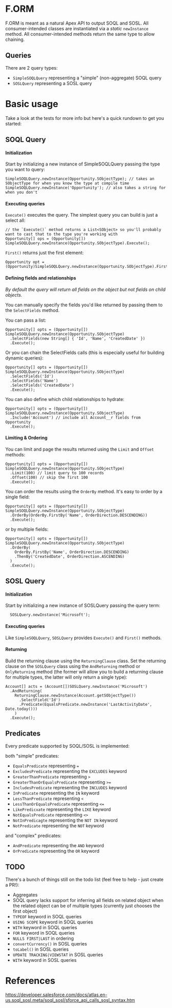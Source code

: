 # F.ORM

F.ORM is meant as a natural Apex API to output SOQL and SOSL. All consumer-intended classes are instantiated via a _static_ `newInstance` method. All consumer-intended methods return the same type to allow chaining.

## Queries

There are 2 query types:

* `SimpleSOQLQuery` representing a "simple" (non-aggregate) SOQL query
* `SOSLQuery` representing a SOSL query

# Basic usage

Take a look at the tests for more info but here's a quick rundown to get you started:

## SOQL Query

#### Initialization

Start by initializing a new instance of SimpleSOQLQuery passing the type you want to query:

```apex
SimpleSOQLQuery.newInstance(Opportunity.SObjectType); // takes an SObjectType for when you know the type at compile time
SimpleSOQLQuery.newInstance('Opportunity'); // also takes a string for when you don't
```

#### Executing queries

`Execute()` executes the query. The simplest query you can build is just a select all:

```apex
// the `Execute()` method returns a List<SObject> so you'll probably want to cast that to the type you're working with
Opportunity[] ops = (Opportunity[]) SimpleSOQLQuery.newInstance(Opportunity.SObjectType).Execute();
```

`First()` returns just the first element:

```apex
Opportunity opt = (Opportunity)SimpleSOQLQuery.newInstance(Opportunity.SObjectType).First();
```

#### Defining fields and relationships

_By default the query will return all fields on the object but not fields on child objects._

You can manually specify the fields you'd like returned by passing them to the `SelectFields` method.

You can pass a list:

```apex
Opportunity[] opts = (Opportunity[]) SimpleSOQLQuery.newInstance(Opportunity.SObjectType)
  .SelectFields(new String[] { 'Id', 'Name', 'CreatedDate' })
  .Execute();
```

Or you can chain the SelectFields calls (this is especially useful for building dynamic queries):

```apex
Opportunity[] opts = (Opportunity[]) SimpleSOQLQuery.newInstance(Opportunity.SObjectType)
  .SelectFields('Id')
  .SelectFields('Name')
  .SelectFields('CreatedDate')
  .Execute();
```

You can also define which child relationships to hydrate:

```apex
Opportunity[] opts = (Opportunity[]) SimpleSOQLQuery.newInstance(Opportunity.SObjectType)
  .Include('Account') // include all Account__r fields from Opportunity
  .Execute();
```

#### Limiting & Ordering

You can limit and page the results returned using the `Limit` and `Offset` methods:

```apex
Opportunity[] opts = (Opportunity[]) SimpleSOQLQuery.newInstance(Opportunity.SObjectType)
  .Limit(100) // limit query to 100 records
  .Offset(100) // skip the first 100
  .Execute();
```

You can order the results using the `OrderBy` method. It's easy to order by a single field:

```apex
Opportunity[] opts = (Opportunity[]) SimpleSOQLQuery.newInstance(Opportunity.SObjectType)
  .OrderBy(OrderBy.FirstBy('Name', OrderDirection.DESCENDING))
  .Execute();
```

or by multiple fields:

```apex
Opportunity[] opts = (Opportunity[]) SimpleSOQLQuery.newInstance(Opportunity.SObjectType)
  .OrderBy(
    OrderBy.FirstBy('Name', OrderDirection.DESCENDING)
    .ThenBy('CreatedDate', OrderDirection.ASCENDING)
  )
  .Execute();
```
## SOSL Query

#### Initialization

Start by initializing a new instance of SOSLQuery passing the query term:

```apex
  SOSLQuery.newInstance('Microsoft');
```
#### Executing queries

Like `SimpleSOQLQuery`, `SOSLQuery` provides `Execute()` and `First()` methods.

#### Returning

Build the returning clause using the `ReturningClause` class. Set the returning clause on the `SOSLQuery` class using the `AndReturning` method or `OnlyReturning` method (the former will allow you to build a returning clause for multiple types, the latter will only return a single type):

```apex
Account[] acts = (Account[])SOSLQuery.newInstance('Microsoft')
  .AndReturning(
    ReturningClause.newInstance(Account.getSObjectType())
      .SelectField('Id')
      .Predicate(EqualsPredicate.newInstance('LastActivityDate', Date.today()))
    )
  .Execute();
```

## Predicates

Every predicate supported by SOQL/SOSL is implemented:

both "simple" predicates:

* `EqualsPredicate` representing `=`
* `ExcludesPredicate` representing the `EXCLUDES` keyword
* `GreaterThanPredicate` representing `>`
* `GreaterThanOrEqualsPredicate` representing `>=`
* `IncludesPredicate` representing the `INCLUDES` keyword
* `InPredicate` representing the `IN` keyword
* `LessThanPredicate` representing `<`
* `LessThanOrEqualsPredicate` representing `<=`
* `LikePredicxate` representing the `LIKE` keyword
* `NotEqualsPredicate` representing `<>`
* `NotInPredicagte` representing the `NOT IN` keyword
* `NotPredicate` representing the `NOT` keyword

and "complex" predicates:

* `AndPredicate` representing the `AND` keyword
* `OrPredicate` representing the `OR` keyword

## TODO

There's a bunch of things still on the todo list (feel free to help - just create a PR!):

* Aggregates
* SOQL query lacks support for inferring all fields on related object when the related object can be of multiple types (currently just chooses the first object)
* `TYPEOF` keyword in SOQL queries
* `USING SCOPE` keyword in SOQL queries
* `WITH` keyword in SOQL queries
* `FOR` keyword in SOQL queries
* `NULLS FIRST|LAST` in ordering
* `convertCurrency()` in SOSL queries
* `toLabel()` in SOSL queries
* `UPDATE TRACKING|VIEWSTAT` in SOSL queries
* `WITH` keyword in SOSL queries

# References

https://developer.salesforce.com/docs/atlas.en-us.soql_sosl.meta/soql_sosl/sforce_api_calls_sosl_syntax.htm